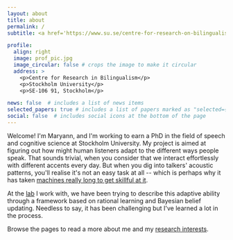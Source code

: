 ```yaml
---
layout: about
title: about
permalink: /
subtitle: <a href='https://www.su.se/centre-for-research-on-bilingualism/about-the-centre'>Affiliations</a>. <span style="font-weight:200;font-size:12px">Ontology shapes behaviour.</span>

profile:
  align: right
  image: prof_pic.jpg
  image_circular: false # crops the image to make it circular
  address: >
    <p>Centre for Research in Bilingualism</p>
    <p>Stockholm University</p>
    <p>SE-106 91, Stockholm</p>

news: false  # includes a list of news items
selected_papers: true # includes a list of papers marked as "selected={true}"
social: false  # includes social icons at the bottom of the page
---
```


Welcome! I'm Maryann, and I'm working to earn a PhD in the field of speech and cognitive science at Stockholm University. My project is aimed at figuring out how might human listeners adapt to the different ways people speak. That sounds trivial, when you consider that we interact effortlessly with different accents every day. But when you dig into talkers' acoustic patterns, you'll realise it's not an easy task at all -- which is perhaps why it has taken [machines really long to get skillful at it](https://arxiv.org/abs/1001.2267). 

At the [lab](http://www.hlp.rochester.edu/research/statement/) I work with, we have been trying to describe this adaptive ability through a framework based on rational learning and Bayesian belief updating. Needless to say, it has been challenging but I've learned a lot in the process.

Browse the pages to read a more about me and my [research interests](https://sultan8.github.io/publications/).



